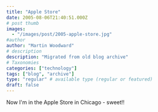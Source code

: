 ```yaml
---
title: "Apple Store"
date: 2005-08-06T21:40:51.000Z
# post thumb
images:
  - "/images/post/2005-apple-store.jpg"
#author
author: "Martin Woodward"
# description
description: "Migrated from old blog archive"
# Taxonomies
categories: ["technology"]
tags: ["blog", "archive"]
type: "regular" # available type (regular or featured)
draft: false
---
```

Now I'm in the Apple Store in Chicago - sweet!!